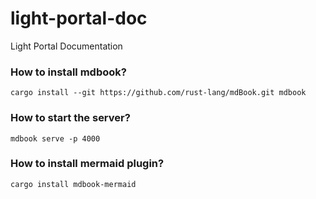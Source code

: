 # light-portal-doc
Light Portal Documentation

### How to install mdbook?

```
cargo install --git https://github.com/rust-lang/mdBook.git mdbook
```

### How to start the server?

```
mdbook serve -p 4000
```

### How to install mermaid plugin? 

```
cargo install mdbook-mermaid
```

